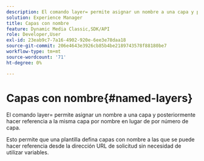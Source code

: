 ```yaml
---
description: El comando layer= permite asignar un nombre a una capa y posteriormente hacer referencia a la misma capa por nombre en lugar de por número de capa.
solution: Experience Manager
title: Capas con nombre
feature: Dynamic Media Classic,SDK/API
role: Developer,User
exl-id: 23eab9c7-7a16-4902-920e-6ee3e78daa18
source-git-commit: 206e4643e3926cb85b4be2189743578f88180be7
workflow-type: tm+mt
source-wordcount: '71'
ht-degree: 0%

---
```


# Capas con nombre{#named-layers}

El comando layer= permite asignar un nombre a una capa y posteriormente hacer referencia a la misma capa por nombre en lugar de por número de capa.

Esto permite que una plantilla defina capas con nombre a las que se puede hacer referencia desde la dirección URL de solicitud sin necesidad de utilizar variables.
